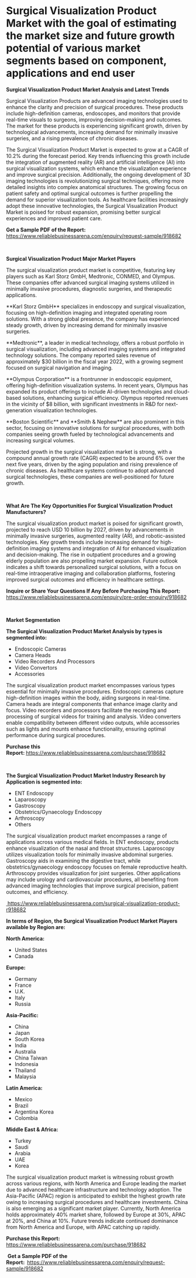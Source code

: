 <p><h1>Surgical Visualization Product Market with the goal of estimating the market size and future growth potential of various market segments based on component, applications and end user</h1></p><p><strong>Surgical Visualization Product Market Analysis and Latest Trends</strong></p>
<p><p>Surgical Visualization Products are advanced imaging technologies used to enhance the clarity and precision of surgical procedures. These products include high-definition cameras, endoscopes, and monitors that provide real-time visuals to surgeons, improving decision-making and outcomes. The market for these products is experiencing significant growth, driven by technological advancements, increasing demand for minimally invasive surgeries, and a rising prevalence of chronic diseases.</p><p>The Surgical Visualization Product Market is expected to grow at a CAGR of 10.2% during the forecast period. Key trends influencing this growth include the integration of augmented reality (AR) and artificial intelligence (AI) into surgical visualization systems, which enhance the visualization experience and improve surgical precision. Additionally, the ongoing development of 3D imaging technologies is revolutionizing surgical techniques, offering more detailed insights into complex anatomical structures. The growing focus on patient safety and optimal surgical outcomes is further propelling the demand for superior visualization tools. As healthcare facilities increasingly adopt these innovative technologies, the Surgical Visualization Product Market is poised for robust expansion, promising better surgical experiences and improved patient care.</p></p>
<p><strong>Get a Sample PDF of the Report:&nbsp;</strong> <a href="https://www.reliablebusinessarena.com/enquiry/request-sample/918682?utm_campaign=3213&utm_medium=2&utm_source=Github&utm_content=ia&utm_term=18042025&utm_id=surgical-visualization-product">https://www.reliablebusinessarena.com/enquiry/request-sample/918682</a></p>
<p>&nbsp;</p>
<p><strong>Surgical Visualization Product Major Market Players</strong></p>
<p><p>The surgical visualization product market is competitive, featuring key players such as Karl Storz GmbH, Medtronic, CONMED, and Olympus. These companies offer advanced surgical imaging systems utilized in minimally invasive procedures, diagnostic surgeries, and therapeutic applications.</p><p>**Karl Storz GmbH** specializes in endoscopy and surgical visualization, focusing on high-definition imaging and integrated operating room solutions. With a strong global presence, the company has experienced steady growth, driven by increasing demand for minimally invasive surgeries.</p><p>**Medtronic**, a leader in medical technology, offers a robust portfolio in surgical visualization, including advanced imaging systems and integrated technology solutions. The company reported sales revenue of approximately $30 billion in the fiscal year 2022, with a growing segment focused on surgical navigation and imaging.</p><p>**Olympus Corporation** is a frontrunner in endoscopic equipment, offering high-definition visualization systems. In recent years, Olympus has expanded its product offerings to include AI-driven technologies and cloud-based solutions, enhancing surgical efficiency. Olympus reported revenues in the vicinity of $8 billion, with significant investments in R&D for next-generation visualization technologies.</p><p>**Boston Scientific** and **Smith & Nephew** are also prominent in this sector, focusing on innovative solutions for surgical procedures, with both companies seeing growth fueled by technological advancements and increasing surgical volumes.</p><p>Projected growth in the surgical visualization market is strong, with a compound annual growth rate (CAGR) expected to be around 6% over the next five years, driven by the aging population and rising prevalence of chronic diseases. As healthcare systems continue to adopt advanced surgical technologies, these companies are well-positioned for future growth.</p></p>
<p>&nbsp;</p>
<p><strong>What Are The Key Opportunities For Surgical Visualization Product Manufacturers?</strong></p>
<p><p>The surgical visualization product market is poised for significant growth, projected to reach USD 10 billion by 2027, driven by advancements in minimally invasive surgeries, augmented reality (AR), and robotic-assisted technologies. Key growth trends include increasing demand for high-definition imaging systems and integration of AI for enhanced visualization and decision-making. The rise in outpatient procedures and a growing elderly population are also propelling market expansion. Future outlook indicates a shift towards personalized surgical solutions, with a focus on real-time intraoperative imaging and collaboration platforms, fostering improved surgical outcomes and efficiency in healthcare settings.</p></p>
<p><strong>Inquire or Share Your Questions If Any Before Purchasing This Report:</strong> <a href="https://www.reliablebusinessarena.com/enquiry/pre-order-enquiry/918682?utm_campaign=3213&utm_medium=2&utm_source=Github&utm_content=ia&utm_term=18042025&utm_id=surgical-visualization-product">https://www.reliablebusinessarena.com/enquiry/pre-order-enquiry/918682</a></p>
<p>&nbsp;</p>
<p><strong>Market Segmentation</strong></p>
<p><strong>The Surgical Visualization Product Market Analysis by types is segmented into:</strong></p>
<p><ul><li>Endoscopic Cameras</li><li>Camera Heads</li><li>Video Recorders And Processors</li><li>Video Convertors</li><li>Accessories</li></ul></p>
<p><p>The surgical visualization product market encompasses various types essential for minimally invasive procedures. Endoscopic cameras capture high-definition images within the body, aiding surgeons in real-time. Camera heads are integral components that enhance image clarity and focus. Video recorders and processors facilitate the recording and processing of surgical videos for training and analysis. Video converters enable compatibility between different video outputs, while accessories such as lights and mounts enhance functionality, ensuring optimal performance during surgical procedures.</p></p>
<p><strong>Purchase this Report:&nbsp;</strong><a href="https://www.reliablebusinessarena.com/purchase/918682?utm_campaign=3213&utm_medium=2&utm_source=Github&utm_content=ia&utm_term=18042025&utm_id=surgical-visualization-product">https://www.reliablebusinessarena.com/purchase/918682</a></p>
<p>&nbsp;</p>
<p><strong>The Surgical Visualization Product Market Industry Research by Application is segmented into:</strong></p>
<p><ul><li>ENT Endoscopy</li><li>Laparoscopy</li><li>Gastroscopy</li><li>Obstetrics/Gynaecology Endoscopy</li><li>Arthroscopy</li><li>Others</li></ul></p>
<p><p>The surgical visualization product market encompasses a range of applications across various medical fields. In ENT endoscopy, products enhance visualization of the nasal and throat structures. Laparoscopy utilizes visualization tools for minimally invasive abdominal surgeries. Gastroscopy aids in examining the digestive tract, while obstetrics/gynaecology endoscopy focuses on female reproductive health. Arthroscopy provides visualization for joint surgeries. Other applications may include urology and cardiovascular procedures, all benefiting from advanced imaging technologies that improve surgical precision, patient outcomes, and efficiency.</p></p>
<p><a href="https://www.reliablebusinessarena.com/surgical-visualization-product-r918682?utm_campaign=3213&utm_medium=2&utm_source=Github&utm_content=ia&utm_term=18042025&utm_id=surgical-visualization-product">&nbsp;https://www.reliablebusinessarena.com/surgical-visualization-product-r918682</a></p>
<p><strong>In terms of Region, the Surgical Visualization Product Market Players available by Region are:</strong></p>
<p>
    <p> <strong> North America: </strong>
        <ul>
            <li>United States</li>
            <li>Canada</li>
        </ul>
        </p> 
    <p> <strong> Europe: </strong>
        <ul>
            <li>Germany</li>
            <li>France</li>
            <li>U.K.</li>
            <li>Italy</li>
            <li>Russia</li>
        </ul>
        </p> 
    <p> <strong> Asia-Pacific: </strong>
        <ul>
            <li>China</li>
            <li>Japan</li>
            <li>South Korea</li>
            <li>India</li>
            <li>Australia</li>
            <li>China Taiwan</li>
            <li>Indonesia</li>
            <li>Thailand</li>
            <li>Malaysia</li>
        </ul>
        </p> 
    <p> <strong> Latin America: </strong>
        <ul>
            <li>Mexico</li>
            <li>Brazil</li>
            <li>Argentina Korea</li>
            <li>Colombia</li>
        </ul>
        </p> 
    <p> <strong> Middle East & Africa: </strong>
        <ul>
            <li>Turkey</li>
            <li>Saudi</li>
            <li>Arabia</li>
            <li>UAE</li>
            <li>Korea</li>
        </ul>
    </p>
    </p>
<p><p>The surgical visualization product market is witnessing robust growth across various regions, with North America and Europe leading the market due to advanced healthcare infrastructure and technology adoption. The Asia-Pacific (APAC) region is anticipated to exhibit the highest growth rate owing to increasing surgical procedures and healthcare investments. China is also emerging as a significant market player. Currently, North America holds approximately 40% market share, followed by Europe at 30%, APAC at 20%, and China at 10%. Future trends indicate continued dominance from North America and Europe, with APAC catching up rapidly.</p></p>
<p><strong>Purchase this Report: </strong><a href="https://www.reliablebusinessarena.com/purchase/918682?utm_campaign=3213&utm_medium=2&utm_source=Github&utm_content=ia&utm_term=18042025&utm_id=surgical-visualization-product">https://www.reliablebusinessarena.com/purchase/918682</a></p>
<p>&nbsp;<strong>Get a Sample PDF of the Report:&nbsp;&nbsp;</strong><a href="https://www.reliablebusinessarena.com/enquiry/request-sample/918682?utm_campaign=3213&utm_medium=2&utm_source=Github&utm_content=ia&utm_term=18042025&utm_id=surgical-visualization-product">https://www.reliablebusinessarena.com/enquiry/request-sample/918682</a></p>
<p><strong></strong></p>
<p><p></p><p></p><p></p></p>